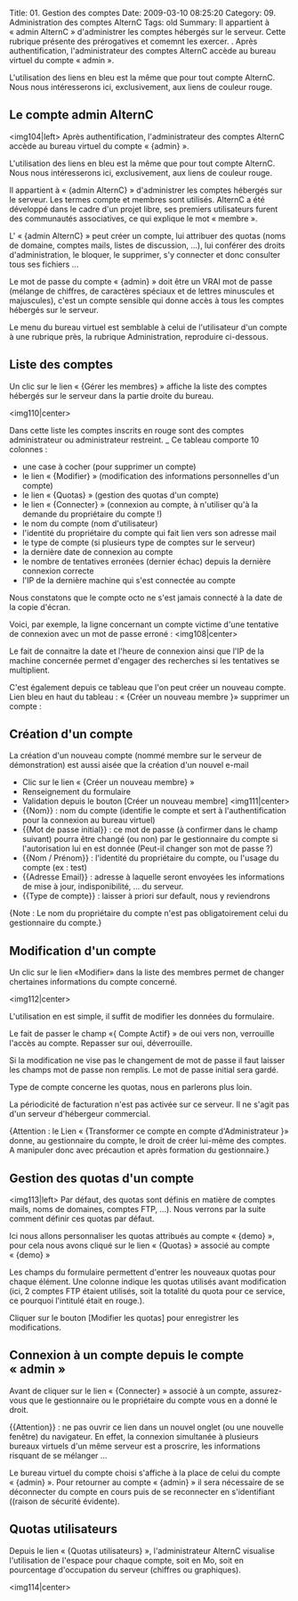 Title: 01. Gestion des comptes 
Date: 2009-03-10 08:25:20
Category: 09. Administration des comptes AlternC
Tags: old
Summary: Il appartient  à « admin AlternC » d'administrer les comptes hébergés sur le serveur. Cette rubrique présente des prérogatives et comemnt les exercer.
 . Après authentification, l'administrateur des comptes AlternC accède au bureau virtuel du compte « admin ».

L'utilisation des liens en bleu est la même que pour tout compte AlternC.
Nous nous intéresserons ici, exclusivement, aux liens de couleur rouge.


## Le compte admin AlternC

<img104|left> Après authentification, l'administrateur des comptes AlternC accède au bureau virtuel du compte « {admin} ».
 
L'utilisation des liens en bleu est la même que pour tout compte AlternC.
Nous nous intéresserons ici, exclusivement, aux liens de couleur rouge.

Il appartient  à « {admin AlternC} » d'administrer les comptes hébergés sur le serveur.
Les termes compte et membres sont utilisés. AlternC a été développé dans le cadre d'un projet libre, ses premiers utilisateurs furent des communautés associatives, ce qui explique le mot « membre ». 

L' « {admin AlternC} » peut créer un compte, lui attribuer des quotas (noms de domaine, comptes mails, listes de discussion, ...), lui conférer des droits d'administration, le bloquer, le supprimer, s'y connecter et donc consulter tous ses fichiers  ...

Le mot de passe du compte « {admin} » doit être un VRAI mot de passe (mélange de chiffres, de caractères spéciaux et de lettres minuscules et majuscules), c'est un compte sensible qui donne accès à tous les comptes hébergés sur le serveur.

Le menu du bureau virtuel est semblable à celui de l'utilisateur d'un compte à une rubrique près, la rubrique Administration, reproduire ci-dessous. 

<img105>

## Liste des comptes

Un clic sur le lien « {Gérer les membres} » affiche la liste des comptes hébergés sur le serveur dans la partie droite du bureau.

<img110|center>

Dans cette liste les comptes inscrits en rouge sont des comptes administrateur  ou administrateur  restreint.
_ Ce tableau comporte 10 colonnes :

  -  une case à cocher (pour supprimer un compte)
  -  le lien « {Modifier} » (modification des informations personnelles d'un compte)
  -  le lien « {Quotas} » (gestion des quotas d'un compte)
  -  le lien « {Connecter} » (connexion au compte, à n'utiliser qu'à la demande du propriétaire du compte !)
  -  le nom du compte (nom d'utilisateur)
  -  l'identité du propriétaire du compte qui fait lien vers son adresse mail 
  -  le type de compte (si plusieurs type de comptes sur le serveur)
  -  la dernière date de connexion au compte
  -  le nombre de tentatives erronées (dernier échac) depuis la dernière connexion correcte
  -  l'IP de la dernière machine qui s'est connectée au compte 

Nous constatons que le compte octo ne s'est jamais connecté à la date de la copie d'écran.

Voici, par exemple, la ligne concernant un compte victime d'une tentative de connexion avec un mot de passe erroné :
<img108|center>

Le fait de connaitre la date et l'heure de connexion ainsi que l'IP de la machine concernée permet d'engager des recherches si les tentatives se multiplient.

C'est également depuis ce tableau que l'on peut créer un nouveau compte.
Lien bleu en haut du tableau : « {Créer un nouveau membre }»
supprimer un compte :

## Création d'un compte

La création d'un nouveau compte (nommé membre sur le serveur de démonstration)  est aussi aisée que la création d'un nouvel e-mail

  -  Clic sur le lien « {Créer un nouveau membre} »
  -  Renseignement du formulaire
  -  Validation depuis le bouton [Créer un nouveau membre]
<img111|center>
  -  {{Nom}} : nom du compte (identifie le compte et sert à l'authentification pour la connexion au bureau virtuel)
  -  {{Mot de passe initial}} : ce mot de passe (à confirmer dans le champ suivant) pourra être changé (ou non) par le gestionnaire du compte si l'autorisation lui en est donnée (Peut-il changer son mot de passe ?)
  -  {{Nom / Prénom}} : l'identité du propriétaire du compte, ou l'usage du compte (ex : test)
  -  {{Adresse Email}} : adresse à laquelle seront envoyées les informations de mise à jour, indisponibilité, ... du serveur.
  -  {{Type de compte}} : laisser à priori sur default, nous y reviendrons

{Note : Le nom du propriétaire du compte n'est pas obligatoirement celui du gestionnaire du compte.}

## Modification d'un compte

Un clic sur le lien «Modifier» dans la liste des membres permet de changer chertaines informations du compte concerné.

<img112|center>

L'utilisation en est simple, il suffit de modifier les données du formulaire.

Le fait de passer le champ «{ Compte Actif} » de oui vers non, verrouille l'accès au compte. Repasser sur oui, déverrouille.

Si la modification ne vise pas le changement de mot de passe il faut laisser les champs mot de passe non remplis. Le mot de passe initial sera gardé.

Type de compte concerne les quotas, nous en parlerons plus loin.

La périodicité de facturation n'est pas activée sur ce serveur. Il ne s'agit pas d'un serveur d'hébergeur commercial.

{Attention : le Lien « {Transformer ce compte en compte d'Administrateur }» donne, au gestionnaire du compte, le droit de créer lui-même des comptes. A manipuler donc avec précaution et après formation du gestionnaire.}

## Gestion des quotas d'un compte

<img113|left> Par défaut, des quotas sont définis en matière de comptes mails, noms de domaines, comptes FTP, ...). Nous verrons par la suite comment définir ces quotas par défaut.

Ici nous allons personnaliser les quotas attribués au compte « {demo} », pour cela nous avons cliqué sur le lien « {Quotas} » associé au compte « {demo} »

Les champs du formulaire permettent d'entrer les nouveaux quotas pour chaque élément. Une colonne indique les quotas utilisés  avant modification (ici, 2 comptes FTP étaient utilisés, soit  la totalité du quota pour ce service, ce pourquoi l'intitulé était en rouge.).

Cliquer sur le bouton [Modifier les quotas] pour enregistrer les modifications.

## Connexion à un compte depuis le compte « admin »

Avant de cliquer sur le lien « {Connecter} » associé à un compte, assurez-vous que le gestionnaire ou le propriétaire du compte vous en a donné le droit.

{{Attention}} : ne pas ouvrir ce lien dans un nouvel onglet (ou une nouvelle fenêtre) du navigateur. En effet, la connexion simultanée à plusieurs bureaux virtuels d'un même serveur est a proscrire, les informations risquant de se mélanger ... 

Le bureau virtuel du compte choisi s'affiche à la place de celui du compte « {admin} ».  Pour retourner au compte « {admin} » il sera nécessaire de se déconnecter du compte en cours puis de se reconnecter en s'identifiant ((raison de sécurité évidente).


## Quotas utilisateurs

Depuis le lien « {Quotas utilisateurs} », l'administrateur AlternC visualise l'utilisation de l'espace pour chaque compte, soit en Mo, soit en pourcentage d'occupation du serveur (chiffres ou graphiques).

<img114|center>
